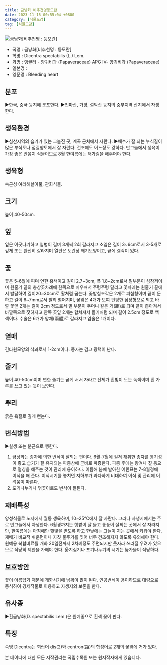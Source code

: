 ```yaml
---
title: 금낭화_비추천명등모란
date: 2023-11-15 00:55:04 +0800
category: [식물도감]
tag: [식물도감]
---
```




![금낭화[비추천명 : 등모란]](/fileUpload/plants/basic/Papaveraceae/Dicentra/22938/1_th2.JPG)
- 국명 : 금낭화[비추천명 : 등모란]
- 학명 : Dicentra spectabilis (L.) Lem.
- 과명 : 앵글러 - 양귀비과 (Papaveraceae) APG Ⅳ- 양귀비과 (Papaveraceae)
- 일본명 : 
- 영문명 : Bleeding heart


## 분포
▶한국, 중국 등지에 분포한다.▶천마산, 가평, 설악산 등지의 중부지역 산지에서 자생한다.
## 생육환경
▶심산지역의 습기가 있는 그늘진 곳, 계곡 근처에서 자란다. ▶배수가 잘 되는 부식질이 많은 부식토나 점질양토에서 잘 자란다. 건조에도 어느정도 강하다. 반그늘에서 생육이 가장 좋은 반음지 식물이므로 8월 한여름에는 해가림을 해주어야 한다.
## 생육형
숙근성 여러해살이풀, 관화식물.
## 크기
높이 40-50cm.
## 잎
잎은 어긋나기하고 엽병이 길며 3개씩 2회 갈라지고 소엽은 길이 3~6cm로서 3-5개로 깊게 또는 완전히 갈라지며 열편은 도란상 쐐기모양이고, 끝에 결각이 있다.
## 꽃
꽃은 5-6월에 피며 연한 홍색이고 길이 2.7~3cm, 폭 1.8~2cm로서 밑부분이 심장저이며 원줄기 끝의 총상꽃차례에 한쪽으로 치우쳐서 주렁주렁 달리고 꽃차례는 원줄기 끝에서 발달하여 길이20~30cm로 활처럼 굽는다. 꽃받침조각은 2개로 피침형이며 끝이 둔하고 길이 6~7mm로서 빨리 떨어지며, 꽃잎은 4개가 모여 편평한 심장형으로 되고 바깥 꽃잎 2개는 길이 2cm 정도로서 밑 부분이 주머니 같은 거(距)로 되며 끝이 좁아져서 바깥쪽으로 젖혀지고 안쪽 꽃잎 2개는 합쳐져서 돌기처럼 되며 길이 2.5cm 정도로 백색이다. 수술은 6개가 양체(兩體)로 갈라지고 암술은 1개이다.
## 열매
긴타원모양의 삭과로서 1-2cm이다. 종자는 검고 광택이 난다.
## 줄기
높이 40-50cm이며 연한 줄기는 곧게 서서 자라고 전체가 흰빛이 도는 녹색이며 흰 가루를 쓰고 있는 듯이 보인다.
## 뿌리
굵은 육질로 깊게 뻗는다.
## 번식방법
▶실생 또는 분근으로 행한다.1. 금낭화는 종자에 의한 번식이 잘되는 편이다. 6월-7월에 걸쳐 채취한 종자를 통기성이 좋고 습기가 잘 유지되는 파종상에 곧바로 파종한다. 파종 후에는 왕겨나 짚 등으로 멀칭을 해주는 것이 관리에 용이하다. 이듬해 봄에 발아한 어린묘는 7-8월경에 이식을 해 준다. 이식시기를 놓치면 지하부가 과다하게 비대하여 이식 및 관리에 어려움이 따른다.2. 포기나누기나 꺾꽂이로도 번식이 잘된다.
## 재배특성
양성식물로 노지에서 월동 생육하며, 10~25℃에서 잘 자란다. 그러나 자생지에서는 주로 반그늘에서 자생한다. 6월경까지는 햇볕이 잘 들고 통풍이 잘되는 곳에서 잘 자라지만, 한여름에는 아침에만 햇빛을 받도록 하고 한낮에는 그늘이 지는 곳에서 키워야 한다. 재배가 비교적 쉬운편이나 자칫 물주기를 잊어 너무 건조해지지 않도록 유의해야 한다. 원예용 복합비료를 개화 20일전까지 2차례정도 주면되지만 웃자라 쓰러질 우려가 있으므로 적당히 제한을 가해야 한다. 옮겨심기나 포기나누기의 시기는 늦가을이 적당하다.
## 보호방안
꽃이 아름답기 때문에 개화시기에 남획이 많이 된다. 인공번식이 용이하므로 대량으로 증식하여 경제작물로 이용하고 자생지외 보존을 한다.
## 유사종
▶흰금낭화(D. spectabilis Lem.)은 원예종으로 흰색 꽃이 핀다.
## 특징
속명 Dicentra는 희랍어 dis(2)와 centron(距)의 합성어로 2개의 꽃잎에 거가 있다.






본 데이터에 대한 모든 저작권리는 국립수목원 또는 원저작자에게 있습니다.

